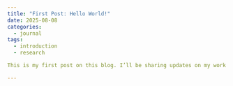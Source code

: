 ```yaml
---
title: "First Post: Hello World!"
date: 2025-08-08
categories:
  - journal
tags:
  - introduction
  - research

This is my first post on this blog. I’ll be sharing updates on my work in molecular simulations and sustainable energy research.

---
```


